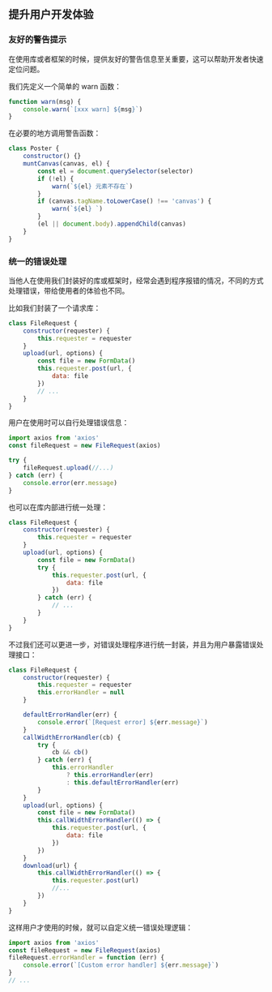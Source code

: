 ## 提升用户开发体验

### 友好的警告提示

在使用库或者框架的时候，提供友好的警告信息至关重要，这可以帮助开发者快速定位问题。

我们先定义一个简单的 warn 函数：

```javascript
function warn(msg) {
    console.warn(`[xxx warn] ${msg}`)
}
```

在必要的地方调用警告函数：

```javascript
class Poster {
    constructor() {}
    muntCanvas(canvas, el) {
        const el = document.querySelector(selector)
        if (!el) {
            warn(`${el} 元素不存在`)
        }
        if (canvas.tagName.toLowerCase() !== 'canvas') {
            warn(`${el} `)
        }
        (el || document.body).appendChild(canvas)
    }
}
```

### 统一的错误处理

当他人在使用我们封装好的库或框架时，经常会遇到程序报错的情况，不同的方式处理错误，带给使用者的体验也不同。

比如我们封装了一个请求库：

```javascript
class FileRequest {
    constructor(requester) {
        this.requester = requester
    }
    upload(url, options) {
        const file = new FormData()
        this.requester.post(url, {
            data: file
        })
        // ...
    }
}
```

用户在使用时可以自行处理错误信息：

```javascript
import axios from 'axios'
const fileRequest = new FileRequest(axios)

try {
    fileRequest.upload(//...)
} catch (err) {
    console.error(err.message)
}
```

也可以在库内部进行统一处理：

```javascript
class FileRequest {
    constructor(requester) {
        this.requester = requester
    }
    upload(url, options) {
        const file = new FormData()
        try {
            this.requester.post(url, {
                data: file
            })
        } catch (err) {
            // ...
        }
    }
}
```

不过我们还可以更进一步，对错误处理程序进行统一封装，并且为用户暴露错误处理接口：

```javascript
class FileRequest {
    constructor(requester) {
        this.requester = requester
        this.errorHandler = null
    }

    defaultErrorHandler(err) {
        console.error(`[Request error] ${err.message}`)
    }
    callWidthErrorHandler(cb) {
        try {
            cb && cb()
        } catch (err) {
            this.errorHandler
                ? this.errorHandler(err)
                : this.defaultErrorHandler(err)
        }
    }
    upload(url, options) {
        const file = new FormData()
        this.callWidthErrorHandler(() => {
            this.requester.post(url, {
                data: file
            })
        })
    }
    download(url) {
        this.callWidthErrorHandler(() => {
            this.requester.post(url)
            //...
        })
    }
}
```

这样用户才使用的时候，就可以自定义统一错误处理逻辑：

```javascript
import axios from 'axios'
const fileRequest = new FileRequest(axios)
fileRequest.errorHandler = function (err) {
    console.error(`[Custom error handler] ${err.message}`)
}
// ...
```
